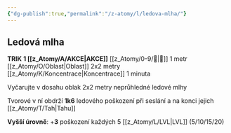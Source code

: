 ```yaml
---
{"dg-publish":true,"permalink":"/z-atomy/l/ledova-mlha/"}
---
```


## Ledová mlha
**TRIK**
**1 [[z_Atomy/A/AKCE\|AKCE]]**
[[z_Atomy/0-9/👊\|👊]] 1 metr
[[z_Atomy/O/Oblast\|Oblast]] 2x2 metry
[[z_Atomy/K/Koncentrace\|Koncentrace]] 1 minuta

Vyčarujte v dosahu oblak 2x2 metry neprůhledné ledové mlhy 

Tvorové v ní obdrží **1k6** ledového poškození při seslání a na konci jejich [[z_Atomy/T/Tah\|Tahu]]

**Vyšší úrovně**: +**3** poškození každých 5 [[z_Atomy/L/LVL\|LVL]] (5/10/15/20)